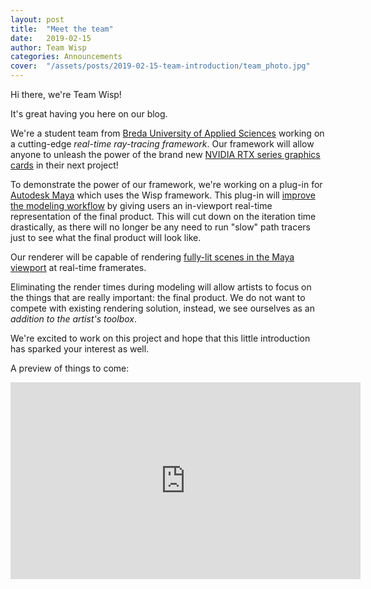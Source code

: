 ```yaml
---
layout: post
title:  "Meet the team"
date:   2019-02-15
author: Team Wisp
categories: Announcements
cover:  "/assets/posts/2019-02-15-team-introduction/team_photo.jpg"
---
```


Hi there, we're Team Wisp!

It's great having you here on our blog.

We're a student team from [Breda University of Applied Sciences](https://www.buas.nl/) working on a cutting-edge <i>real-time ray-tracing framework</i>. Our framework will allow anyone to unleash the power of the brand new [NVIDIA RTX series graphics cards](https://www.nvidia.com/en-us/geforce/20-series/) in their next project!

To demonstrate the power of our framework, we're working on a plug-in for [Autodesk Maya](https://www.autodesk.com/products/maya/overview) which uses the Wisp framework. This plug-in will <u>improve the modeling workflow</u> by giving users an in-viewport real-time representation of the final product. This will cut down on the iteration time drastically, as there will no longer be any need to run "slow" path tracers just to see what the final product will look like.

Our renderer will be capable of rendering <u>fully-lit scenes in the Maya viewport</u> at real-time framerates.

Eliminating the render times during modeling will allow artists to focus on the things that are really important: the final product. We do not want to compete with existing rendering solution, instead, we see ourselves as an <i>addition to the artist's toolbox</i>.

We're excited to work on this project and hope that this little introduction has sparked your interest as well.

A preview of things to come:
<div class="videoWrapper">
    <iframe width="560" height="315" src="https://www.youtube-nocookie.com/embed/p0fPRikhgvU" frameborder="0" allow="accelerometer; autoplay; encrypted-media; gyroscope; picture-in-picture" allowfullscreen></iframe>
</div>